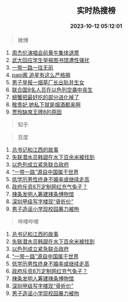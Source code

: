 <div align="center"><h2>实时热搜榜</h2><h4>2023-10-12 05:12:01</h4></div>

> 微博  

1. [周杰伦演唱会前黄牛集体退票](https://s.weibo.com/weibo?q=%23%E5%91%A8%E6%9D%B0%E4%BC%A6%E6%BC%94%E5%94%B1%E4%BC%9A%E5%89%8D%E9%BB%84%E7%89%9B%E9%9B%86%E4%BD%93%E9%80%80%E7%A5%A8%23&t=31&band_rank=1&Refer=top)<br />
2. [武大回应学生举报图书馆遭性骚扰](https://s.weibo.com/weibo?q=%23%E6%AD%A6%E5%A4%A7%E5%9B%9E%E5%BA%94%E5%AD%A6%E7%94%9F%E4%B8%BE%E6%8A%A5%E5%9B%BE%E4%B9%A6%E9%A6%86%E9%81%AD%E6%80%A7%E9%AA%9A%E6%89%B0%23&t=31&band_rank=2&Refer=top)<br />
3. [一带一路一往无前](https://s.weibo.com/weibo?q=%23%E4%B8%80%E5%B8%A6%E4%B8%80%E8%B7%AF%E4%B8%80%E5%BE%80%E6%97%A0%E5%89%8D%23&t=31&band_rank=3&Refer=top)<br />
4. [papi酱 追星有这么严格嘛](https://s.weibo.com/weibo?q=papi%E9%85%B1%20%E8%BF%BD%E6%98%9F%E6%9C%89%E8%BF%99%E4%B9%88%E4%B8%A5%E6%A0%BC%E5%98%9B&t=31&band_rank=4&Refer=top)<br />
5. [男子举报一烟草厂长出轨并生女](https://s.weibo.com/weibo?q=%23%E7%94%B7%E5%AD%90%E4%B8%BE%E6%8A%A5%E4%B8%80%E7%83%9F%E8%8D%89%E5%8E%82%E9%95%BF%E5%87%BA%E8%BD%A8%E5%B9%B6%E7%94%9F%E5%A5%B3%23&t=31&band_rank=5&Refer=top)<br />
6. [联合国9名人员在以色列空袭中丧生](https://s.weibo.com/weibo?q=%23%E8%81%94%E5%90%88%E5%9B%BD9%E5%90%8D%E4%BA%BA%E5%91%98%E5%9C%A8%E4%BB%A5%E8%89%B2%E5%88%97%E7%A9%BA%E8%A2%AD%E4%B8%AD%E4%B8%A7%E7%94%9F%23&t=31&band_rank=6&Refer=top)<br />
7. [螃蟹把最好吃的部分进化掉了](https://s.weibo.com/weibo?q=%E8%9E%83%E8%9F%B9%E6%8A%8A%E6%9C%80%E5%A5%BD%E5%90%83%E7%9A%84%E9%83%A8%E5%88%86%E8%BF%9B%E5%8C%96%E6%8E%89%E4%BA%86&t=31&band_rank=7&Refer=top)<br />
8. [敬贵妃 她私下就是烟酒都来啊](https://s.weibo.com/weibo?q=%E6%95%AC%E8%B4%B5%E5%A6%83%20%E5%A5%B9%E7%A7%81%E4%B8%8B%E5%B0%B1%E6%98%AF%E7%83%9F%E9%85%92%E9%83%BD%E6%9D%A5%E5%95%8A&t=31&band_rank=8&Refer=top)<br />
9. [贾玲缺席王牌8的原因](https://s.weibo.com/weibo?q=%23%E8%B4%BE%E7%8E%B2%E7%BC%BA%E5%B8%AD%E7%8E%8B%E7%89%8C8%E7%9A%84%E5%8E%9F%E5%9B%A0%23&t=31&band_rank=9&Refer=top)<br />

> 知乎  


> 百度  

1. [总书记和江西的故事](https://www.baidu.com/s?wd=%E6%80%BB%E4%B9%A6%E8%AE%B0%E5%92%8C%E6%B1%9F%E8%A5%BF%E7%9A%84%E6%95%85%E4%BA%8B&sa=fyb_news&rsv_dl=fyb_news)<br />
2. [失联潜水员韩颋在水下百余米被找到](https://www.baidu.com/s?wd=%E5%A4%B1%E8%81%94%E6%BD%9C%E6%B0%B4%E5%91%98%E9%9F%A9%E9%A2%8B%E5%9C%A8%E6%B0%B4%E4%B8%8B%E7%99%BE%E4%BD%99%E7%B1%B3%E8%A2%AB%E6%89%BE%E5%88%B0&sa=fyb_news&rsv_dl=fyb_news)<br />
3. [以色列成立紧急联合政府](https://www.baidu.com/s?wd=%E4%BB%A5%E8%89%B2%E5%88%97%E6%88%90%E7%AB%8B%E7%B4%A7%E6%80%A5%E8%81%94%E5%90%88%E6%94%BF%E5%BA%9C&sa=fyb_news&rsv_dl=fyb_news)<br />
4. [“一带一路”源自中国属于世界](https://www.baidu.com/s?wd=%E2%80%9C%E4%B8%80%E5%B8%A6%E4%B8%80%E8%B7%AF%E2%80%9D%E6%BA%90%E8%87%AA%E4%B8%AD%E5%9B%BD%E5%B1%9E%E4%BA%8E%E4%B8%96%E7%95%8C&sa=fyb_news&rsv_dl=fyb_news)<br />
5. [低学历男性终身不婚率或继续走高](https://www.baidu.com/s?wd=%E4%BD%8E%E5%AD%A6%E5%8E%86%E7%94%B7%E6%80%A7%E7%BB%88%E8%BA%AB%E4%B8%8D%E5%A9%9A%E7%8E%87%E6%88%96%E7%BB%A7%E7%BB%AD%E8%B5%B0%E9%AB%98&sa=fyb_news&rsv_dl=fyb_news)<br />
6. [政府斥资8万定制网红充气兔子？](https://www.baidu.com/s?wd=%E6%94%BF%E5%BA%9C%E6%96%A5%E8%B5%848%E4%B8%87%E5%AE%9A%E5%88%B6%E7%BD%91%E7%BA%A2%E5%85%85%E6%B0%94%E5%85%94%E5%AD%90%EF%BC%9F&sa=fyb_news&rsv_dl=fyb_news)<br />
7. [辣条发明人筹建辣条博物馆](https://www.baidu.com/s?wd=%E8%BE%A3%E6%9D%A1%E5%8F%91%E6%98%8E%E4%BA%BA%E7%AD%B9%E5%BB%BA%E8%BE%A3%E6%9D%A1%E5%8D%9A%E7%89%A9%E9%A6%86&sa=fyb_news&rsv_dl=fyb_news)<br />
8. [深圳甲级写字楼现“骨折价”](https://www.baidu.com/s?wd=%E6%B7%B1%E5%9C%B3%E7%94%B2%E7%BA%A7%E5%86%99%E5%AD%97%E6%A5%BC%E7%8E%B0%E2%80%9C%E9%AA%A8%E6%8A%98%E4%BB%B7%E2%80%9D&sa=fyb_news&rsv_dl=fyb_news)<br />
9. [男子造谣小学现校园暴力被拘](https://www.baidu.com/s?wd=%E7%94%B7%E5%AD%90%E9%80%A0%E8%B0%A3%E5%B0%8F%E5%AD%A6%E7%8E%B0%E6%A0%A1%E5%9B%AD%E6%9A%B4%E5%8A%9B%E8%A2%AB%E6%8B%98&sa=fyb_news&rsv_dl=fyb_news)<br />

> 哔哩哔哩  

1. [总书记和江西的故事](https://www.baidu.com/s?wd=%E6%80%BB%E4%B9%A6%E8%AE%B0%E5%92%8C%E6%B1%9F%E8%A5%BF%E7%9A%84%E6%95%85%E4%BA%8B&sa=fyb_news&rsv_dl=fyb_news)<br />
2. [失联潜水员韩颋在水下百余米被找到](https://www.baidu.com/s?wd=%E5%A4%B1%E8%81%94%E6%BD%9C%E6%B0%B4%E5%91%98%E9%9F%A9%E9%A2%8B%E5%9C%A8%E6%B0%B4%E4%B8%8B%E7%99%BE%E4%BD%99%E7%B1%B3%E8%A2%AB%E6%89%BE%E5%88%B0&sa=fyb_news&rsv_dl=fyb_news)<br />
3. [以色列成立紧急联合政府](https://www.baidu.com/s?wd=%E4%BB%A5%E8%89%B2%E5%88%97%E6%88%90%E7%AB%8B%E7%B4%A7%E6%80%A5%E8%81%94%E5%90%88%E6%94%BF%E5%BA%9C&sa=fyb_news&rsv_dl=fyb_news)<br />
4. [“一带一路”源自中国属于世界](https://www.baidu.com/s?wd=%E2%80%9C%E4%B8%80%E5%B8%A6%E4%B8%80%E8%B7%AF%E2%80%9D%E6%BA%90%E8%87%AA%E4%B8%AD%E5%9B%BD%E5%B1%9E%E4%BA%8E%E4%B8%96%E7%95%8C&sa=fyb_news&rsv_dl=fyb_news)<br />
5. [低学历男性终身不婚率或继续走高](https://www.baidu.com/s?wd=%E4%BD%8E%E5%AD%A6%E5%8E%86%E7%94%B7%E6%80%A7%E7%BB%88%E8%BA%AB%E4%B8%8D%E5%A9%9A%E7%8E%87%E6%88%96%E7%BB%A7%E7%BB%AD%E8%B5%B0%E9%AB%98&sa=fyb_news&rsv_dl=fyb_news)<br />
6. [政府斥资8万定制网红充气兔子？](https://www.baidu.com/s?wd=%E6%94%BF%E5%BA%9C%E6%96%A5%E8%B5%848%E4%B8%87%E5%AE%9A%E5%88%B6%E7%BD%91%E7%BA%A2%E5%85%85%E6%B0%94%E5%85%94%E5%AD%90%EF%BC%9F&sa=fyb_news&rsv_dl=fyb_news)<br />
7. [辣条发明人筹建辣条博物馆](https://www.baidu.com/s?wd=%E8%BE%A3%E6%9D%A1%E5%8F%91%E6%98%8E%E4%BA%BA%E7%AD%B9%E5%BB%BA%E8%BE%A3%E6%9D%A1%E5%8D%9A%E7%89%A9%E9%A6%86&sa=fyb_news&rsv_dl=fyb_news)<br />
8. [深圳甲级写字楼现“骨折价”](https://www.baidu.com/s?wd=%E6%B7%B1%E5%9C%B3%E7%94%B2%E7%BA%A7%E5%86%99%E5%AD%97%E6%A5%BC%E7%8E%B0%E2%80%9C%E9%AA%A8%E6%8A%98%E4%BB%B7%E2%80%9D&sa=fyb_news&rsv_dl=fyb_news)<br />
9. [男子造谣小学现校园暴力被拘](https://www.baidu.com/s?wd=%E7%94%B7%E5%AD%90%E9%80%A0%E8%B0%A3%E5%B0%8F%E5%AD%A6%E7%8E%B0%E6%A0%A1%E5%9B%AD%E6%9A%B4%E5%8A%9B%E8%A2%AB%E6%8B%98&sa=fyb_news&rsv_dl=fyb_news)<br />
